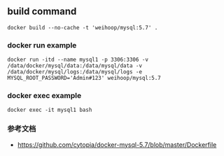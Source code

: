 ## build command

```
docker build --no-cache -t 'weihoop/mysql:5.7' .
```

### docker run example

```
docker run -itd --name mysql1 -p 3306:3306 -v /data/docker/mysql/data:/data/mysql/data -v /data/docker/mysql/logs:/data/mysql/logs -e MYSQL_ROOT_PASSWORD='Admin#123' weihoop/mysql:5.7
```
### docker exec example

```
docker exec -it mysql1 bash
```

### 参考文档

- https://github.com/cytopia/docker-mysql-5.7/blob/master/Dockerfile
